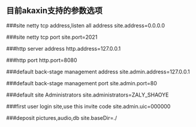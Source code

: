 ## 目前akaxin支持的参数选项

###site netty tcp address,listen all address
site.address=0.0.0.0

###site netty tcp port
site.port=2021

###http server address
http.address=127.0.0.1

###http port
http.port=8080

###default back-stage management address
site.admin.address=127.0.0.1

###default back-stage management port
site.admin.port=80

###default site Administrators
site.administrators=ZALY_SHAOYE

###first user login site,use this invite code
site.admin.uic=000000

###deposit pictures,audio,db
site.baseDir=./
